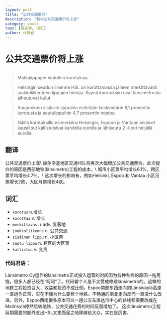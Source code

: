 ```yaml
---
layout: post
title: "公共交通票价"
description: "赫村公共交通票价将上涨"
category: posts
tags: [随处学, 词汇]
author: 代码君
---
```


# 公共交通票价将上涨

<figure>
    <a href="http://imgur.com/chWp9C2.jpg"><img src="http://imgur.com/chWp9C2.jpg" alt=""></a>
</figure>

>Matkalippujen hintoihin korotuksia

>Helsingin seudun liikenne HSL on korottamassa jälleen merkittävästi joukkoliikenteen lippujen hintoja. Syynä korotuksiin ovat länsimetrosta aiheutuvat kulut.

>Kaupunkien sisäisiin lippuihin esitetään keskimäärin 6,1 prosentin korotusta ja seutulippuihin 4,7 prosentin nostoa.

>Näillä korotuksilla esimerkiksi Helsingin, Espoon ja Vantaan sisäiset kausiliput kallistuisivat kahdella eurolla ja lähiseutu 2 -liput neljällä eurolla.

## 翻译

公共交通票价上涨\\
赫尔辛基地区交通HSL将再次大幅增加公共交通票价。此次提价的原因是西部地铁(länsimetro)工程的成本。\\
城市小区票平均增长6.1%，跨区票平均增长4.7％。\\
这次增长的影响有，例如Helsinki, Espoo 和 Vantaa 小区月票增长2欧，大区月票增长4欧。

## 词汇

- `korotus` n.增长
- `korottaa` v. 增长
- `merkittävästi` adv. 显著地
- `joukkoliikenne` n. 公共交通
- `sisäinen lippu` n. 小区票
- `seutu lippu` n. 跨区的大区票
- `kallistua` v. 变贵

### 代码君语：

Länsimetro Oy运作的länsimetro正式投入运营的时间因为各种各样的原因一拖再拖，很多人都已经在“呵呵”了。代码君个人是不太赞成修建länsimetro的。这样的地铁工程投资巨大，收益和投资不成比例。Espoo南部东西走向的Länsiväylä高速一直运作正常，实在不懂为什么要修个地铁。不畅通的南北走向反而一直没什么改进。另外，Espoo西南很多原本可以一趟公交车直达市中心的路线都需要改成在Matinkylä停然后转地铁，公共交通花费的时间反而增加了。
这次länsimetro工程延期需要的额外支出HSL又堂而皇之地移嫁给大众，实在是厉害。
